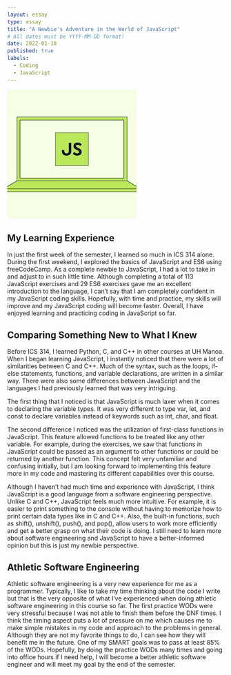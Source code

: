 ```yaml
---
layout: essay
type: essay
title: "A Newbie's Adventure in the World of JavaScript"
# All dates must be YYYY-MM-DD format!
date: 2022-01-18
published: true
labels:
  - Coding
  - JavaScript
---
```


<div class="text-center p-4">
  <img width="300px" class="img-thumbnail" src="../img/javascript.jpeg" >
</div>

## My Learning Experience

In just the first week of the semester, I learned so much in ICS 314 alone. During the first weekend, I explored the basics of JavaScript and ES6 using freeCodeCamp. As a complete newbie to JavaScript, I had a lot to take in and adjust to in such little time. Although completing a total of 113 JavaScript exercises and 29 ES6 exercises gave me an excellent introduction to the language, I can’t say that I am completely confident in my JavaScript coding skills. Hopefully, with time and practice, my skills will improve and my JavaScript coding will become faster. Overall, I have enjoyed learning and practicing coding in JavaScript so far.

## Comparing Something New to What I Knew

Before ICS 314, I learned Python, C, and C++ in other courses at UH Manoa. When I began learning JavaScript, I instantly noticed that there were a lot of similarities between C and C++. Much of the syntax, such as the loops, if-else statements, functions, and variable declarations, are written in a similar way. There were also some differences between JavaScript and the languages I had previously learned that was very intriguing. 

The first thing that I noticed is that JavaScript is much laxer when it comes to declaring the variable types. It was very different to type var, let, and const to declare variables instead of keywords such as int, char, and float. 

The second difference I noticed was the utilization of first-class functions in JavaScript. This feature allowed functions to be treated like any other variable. For example, during the exercises, we saw that functions in JavaScript could be passed as an argument to other functions or could be returned by another function. This concept felt very unfamiliar and confusing initially, but I am looking forward to implementing this feature more in my code and mastering its different capabilities over this course.

Although I haven’t had much time and experience with JavaScript, I think JavaScript is a good language from a software engineering perspective. Unlike C and C++, JavaScript feels much more intuitive. For example, it is easier to print something to the console without having to memorize how to print certain data types like in C and C++. Also, the built-in functions, such as shift(), unshift(), push(), and pop(), allow users to work more efficiently and get a better grasp on what their code is doing. I still need to learn more about software engineering and JavaScript to have a better-informed opinion but this is just my newbie perspective.


## Athletic Software Engineering

Athletic software engineering is a very new experience for me as a programmer. Typically, I like to take my time thinking about the code I write but that is the very opposite of what I’ve experienced when doing athletic software engineering in this course so far. The first practice WODs were very stressful because I was not able to finish them before the DNF times. I think the timing aspect puts a lot of pressure on me which causes me to make simple mistakes in my code and approach to the problems in general. Although they are not my favorite things to do, I can see how they will benefit me in the future. One of my SMART goals was to pass at least 85% of the WODs. Hopefully, by doing the practice WODs many times and going into office hours if I need help, I will become a better athletic software engineer and will meet my goal by the end of the semester.

